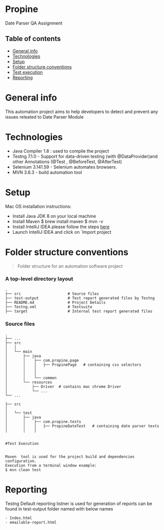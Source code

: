 # Propine
Date Parser QA Assignment

## Table of contents
* [General info](#general-info)
* [Technologies](#technologies)
* [Setup](#setup)
* [Folder structure conventions](#folder-structure-conventions)
* [Test execution](#test-execution)
* [Reporting](#reporting)

General info
============
This automation project aims to help developers to detect and prevent any issues releated to Date Parser Module

Technologies
============
- Java Compiler 1.8 : used to compile the project
- Testng 7.1.0 - Support for data-driven testing (with @DataProvider)and other Annotations (@Test , @BeforeTest, @AfterTest)
- Selenium 3.141.59 - Selenium automates browsers.
- MVN  3.6.3 - build automation tool

Setup
=====
Mac OS installation instructions:
* Install Java JDK 8 on your local machine
* Install Maven
$ brew install maven
$ mvn -v
* Install IntelliJ IDEA please follow the steps [here](https://www.jetbrains.com/idea/)
* Launch IntelliJ IDEA and click on `Import project

Folder structure conventions
============================

> Folder structure for an automation software project

### A top-level directory layout
    .
    ├── src                     # Source files
    ├── test-output             # Test report generated files by Testng
    ├── README.md               # Project Details
    ├── Testng.xml              # Testsuite
    ├── target                  # Internal test report generated files

### Source files
    .
    ├── ...
    ├── src
    │   │
    │   └── main
    │       ├── java
    │       │    ├── com.propine.page
    │       │    │   ├── PropinePage   # containing css selectors
    │       │    │
    │       │    │
    │       │    └── common
    │       └── resources
    │           ├── Driver  # contains mac chrome Driver
    │           └── ...
    └── ...

    ├── src
    │
    │   └── test
    │       ├── java
    │       │    ├── com.propine.tests
    │       │    │   ├── PropineDateTest   # containing date parser tests
    │       │    │


    #Test Execution


    Maven  tool is used for the project build and dependencies configuration.
    Execution from a terminal window example:
    $ mvn clean test

   Reporting
   =========
   Testng Default reporting listner is used for generation of reports can be found  in test-output folder  named with below names
   
    - Index.html
    - emailable-report.html
